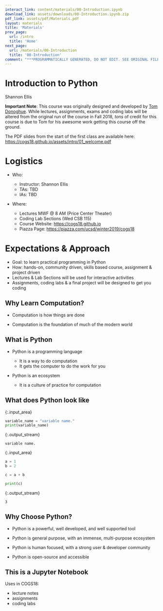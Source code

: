 ```yaml
---
interact_link: content/materials/00-Introduction.ipynb
download_link: assets/downloads/00-Introduction.ipynb.zip
pdf_link: assets/pdf/Materials.pdf
layout: materials
title: 'Materials'
prev_page:
  url: /intro
  title: 'Home'
next_page:
  url: /materials/00-Introduction
  title: '00-Introduction'
comment: "***PROGRAMMATICALLY GENERATED, DO NOT EDIT. SEE ORIGINAL FILES IN /content***"
---
```

# Introduction to Python

Shannon Ellis

**Important Note**: This course was originally designed and developed by [Tom Donoghue](https://tomdonoghue.github.io/). While lectures, assignments, exams and coding labs will be altered from the original run of the course in Fall 2018, *tons* of credit for this course is due to Tom for his awesome work getting this course off the ground.


The PDF slides from the start of the first class are available here: https://cogs18.github.io/assets/intro/01_welcome.pdf

# Logistics

- Who:
    - Instructor: Shannon Ellis 
    - TAs: TBD
    - IAs: TBD
    
- Where:
    - Lectures MWF @ 8 AM (Price Center Theater)
    - Coding Lab Sections (Wed CSB 115)
    - Course Website: https://cogs18.github.io
    - Piazza Page: https://piazza.com/ucsd/winter2019/cogs18

# Expectations & Approach

- Goal: to learn practical programming in Python
- How: hands-on, community driven, skills based course, assignment & project driven
- Lectures & Lab Sections will be used for interactive activities
- Assignments, coding labs & a final project will be designed to get you coding

## Why Learn Computation?

- Computation is how things are done

- Computation is the foundation of much of the modern world

## What is Python


- Python is a programming language
    - It is a way to do computation
    - It gets the computer to do the work for you

- Python is an ecosystem
    - It is a culture of practice for computation

## What does Python look like



{:.input_area}
```python
variable_name = "variable name."
print(variable_name)
```


{:.output_stream}
```
variable name.

```



{:.input_area}
```python
a = 1
b = 2

c = a + b

print(c)
```


{:.output_stream}
```
3

```

## Why Choose Python?

- Python is a powerful, well developed, and well supported tool

- Python is general purpose, with an immense, multi-purpose ecosystem

- Python is human focused, with a strong user & developer community 

- Python is open-source and accessible

## This is a Jupyter Notebook

Uses in COGS18:

- lecture notes
- assignments
- coding labs
